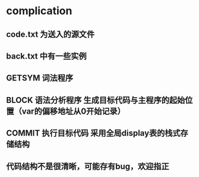 # complication
## code.txt 为送入的源文件
## back.txt 中有一些实例
## GETSYM 词法程序
## BLOCK  语法分析程序  生成目标代码与主程序的起始位置（var的偏移地址从0开始记录）
## COMMIT 执行目标代码  采用全局display表的栈式存储结构
## 代码结构不是很清晰，可能存有bug，欢迎指正
